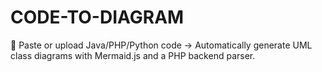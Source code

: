 # CODE-TO-DIAGRAM
🚀 Paste or upload Java/PHP/Python code → Automatically generate UML class diagrams with Mermaid.js and a PHP backend parser.
